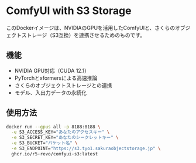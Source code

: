 # ComfyUI with S3 Storage

このDockerイメージは、NVIDIAのGPUを活用したComfyUIと、さくらのオブジェクトストレージ（S3互換）を連携させるためのものです。

## 機能

- NVIDIA GPU対応（CUDA 12.1）
- PyTorchとxformersによる高速推論
- さくらのオブジェクトストレージとの連携
- モデル、入出力データの永続化

## 使用方法

```bash
docker run --gpus all -p 8188:8188 \
  -e S3_ACCESS_KEY="あなたのアクセスキー" \
  -e S3_SECRET_KEY="あなたのシークレットキー" \
  -e S3_BUCKET="バケット名" \
  -e S3_ENDPOINT="https://s3.tyo1.sakuraobjectstorage.jp" \
  ghcr.io/r5-revo/comfyui-s3:latest
